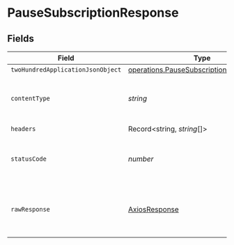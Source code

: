 # PauseSubscriptionResponse


## Fields

| Field                                                                                                       | Type                                                                                                        | Required                                                                                                    | Description                                                                                                 |
| ----------------------------------------------------------------------------------------------------------- | ----------------------------------------------------------------------------------------------------------- | ----------------------------------------------------------------------------------------------------------- | ----------------------------------------------------------------------------------------------------------- |
| `twoHundredApplicationJsonObject`                                                                           | [operations.PauseSubscriptionResponseBody](../../../sdk/models/operations/pausesubscriptionresponsebody.md) | :heavy_minus_sign:                                                                                          | OK                                                                                                          |
| `contentType`                                                                                               | *string*                                                                                                    | :heavy_check_mark:                                                                                          | HTTP response content type for this operation                                                               |
| `headers`                                                                                                   | Record<string, *string*[]>                                                                                  | :heavy_check_mark:                                                                                          | N/A                                                                                                         |
| `statusCode`                                                                                                | *number*                                                                                                    | :heavy_check_mark:                                                                                          | HTTP response status code for this operation                                                                |
| `rawResponse`                                                                                               | [AxiosResponse](https://axios-http.com/docs/res_schema)                                                     | :heavy_check_mark:                                                                                          | Raw HTTP response; suitable for custom response parsing                                                     |